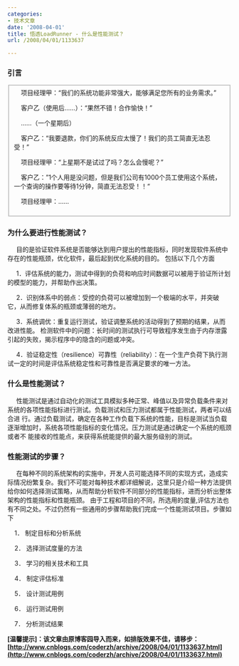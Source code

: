 ```yaml
---
categories:
- 技术文章
date: '2008-04-01'
title: 悟透LoadRunner - 什么是性能测试？
url: /2008/04/01/1133637

---
```



### 引言

<fieldset>&nbsp;&nbsp;&nbsp; 项目经理甲：&#8220;我们的系统功能非常强大，能够满足您所有的业务需求。&#8221;

&nbsp;&nbsp;&nbsp; 客户乙（使用后&#8230;&#8230;）：&#8220;果然不错！合作愉快！&#8221;

&nbsp;&nbsp;&nbsp; &#8230;&#8230;（一个星期后）

&nbsp;&nbsp;&nbsp; 客户乙：&#8220;我要退款，你们的系统反应太慢了！我们的员工简直无法忍受！&#8221; 

&nbsp;&nbsp;&nbsp; 项目经理甲：&#8220;上星期不是试过了吗？怎么会慢呢？&#8221;

&nbsp;&nbsp;&nbsp; 客户乙：&#8221;1个人用是没问题，但是我们公司有1000个员工使用这个系统，一个查询的操作要等待1分钟，简直无法忍受！！&#8220; 

&nbsp;&nbsp;&nbsp; 项目经理甲：&#8230;&#8230;
</fieldset>

### 为什么要进行性能测试？

&nbsp;&nbsp;&nbsp;&nbsp;
目的是验证软件系统是否能够达到用户提出的性能指标，同时发现软件系统中存在的性能瓶颈，优化软件，最后起到优化系统的目的。
包括以下几个方面

&nbsp; &nbsp;&nbsp; 1．评估系统的能力，测试中得到的负荷和响应时间数据可以被用于验证所计划的模型的能力，并帮助作出决策。

&nbsp;&nbsp;&nbsp;&nbsp; 2．识别体系中的弱点：受控的负荷可以被增加到一个极端的水平，并突破它，从而修复体系的瓶颈或薄弱的地方。

&nbsp;&nbsp;&nbsp;&nbsp; 3．系统调优：重复运行测试，验证调整系统的活动得到了预期的结果，从而改进性能。
检测软件中的问题：长时间的测试执行可导致程序发生由于内存泄露引起的失败，揭示程序中的隐含的问题或冲突。

&nbsp;&nbsp;&nbsp;&nbsp; 4．验证稳定性（resilience）可靠性（reliability）：在一个生产负荷下执行测试一定的时间是评估系统稳定性和可靠性是否满足要求的唯一方法。

### 什么是性能测试？

&nbsp;&nbsp;&nbsp;&nbsp;
性能测试是通过自动化的测试工具模拟多种正常、峰值以及异常负载条件来对系统的各项性能指标进行测试。负载测试和压力测试都属于性能测试，两者可以结合进
行。通过负载测试，确定在各种工作负载下系统的性能，目标是测试当负载逐渐增加时，系统各项性能指标的变化情况。压力测试是通过确定一个系统的瓶颈或者不
能接收的性能点，来获得系统能提供的最大服务级别的测试。

### 性能测试的步骤？

&nbsp;&nbsp;&nbsp;&nbsp;
在每种不同的系统架构的实施中，开发人员可能选择不同的实现方式，造成实际情况纷繁复杂。我们不可能对每种技术都详细解说，这里只是介绍一种方法提供给你如何选择测试策略，从而帮助分析软件不同部分的性能指标，进而分析出整体架构的性能指标和性能瓶颈。
由于工程和项目的不同，所选用的度量,评估方法也有不同之处。不过仍然有一些通用的步骤帮助我们完成一个性能测试项目。步骤如下

&nbsp;&nbsp;&nbsp; 1．  制定目标和分析系统

&nbsp;&nbsp;&nbsp; 2．  选择测试度量的方法

&nbsp;&nbsp;&nbsp; 3．  学习的相关技术和工具

&nbsp;&nbsp;&nbsp; 4．  制定评估标准

&nbsp;&nbsp;&nbsp; 5．  设计测试用例

&nbsp;&nbsp;&nbsp; 6．  运行测试用例

&nbsp;&nbsp;&nbsp; 7．  分析测试结果

**[温馨提示]：该文章由原博客园导入而来，如排版效果不佳，请移步：[http://www.cnblogs.com/coderzh/archive/2008/04/01/1133637.html](http://www.cnblogs.com/coderzh/archive/2008/04/01/1133637.html)**